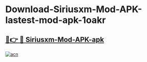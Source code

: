 # Download-Siriusxm-Mod-APK-lastest-mod-apk-1oakr

<h2><a href="https://apkcomod.com?title=Siriusxm-Mod-APK">🔗👉 🔴 Siriusxm-Mod-APK-apk </a></h2>

[![acn](https://github.com/user-attachments/assets/0f9c940e-d8b0-45ae-aac7-cd30a18b3e1c)](https://apkcomod.com?title=Siriusxm-Mod-APK)
